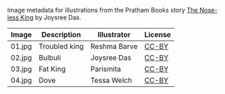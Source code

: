 Image metadata for illustrations from the Pratham Books story [The Nose-less King](https://storyweaver.org.in/stories/5463-the-nose-less-king) by Joysree Das.

Image | Description | Illustrator | License
----- | ----------- | ----------- | -------
01.jpg | Troubled king | Reshma Barve | [CC-BY](https://creativecommons.org/licenses/by/4.0/)
02.jpg | Bulbuli | Joysree Das | [CC-BY](https://creativecommons.org/licenses/by/4.0/)
03.jpg | Fat King | Parismita | [CC-BY](https://creativecommons.org/licenses/by/4.0/)
04.jpg | Dove | Tessa Welch | [CC-BY](https://creativecommons.org/licenses/by/4.0/)
